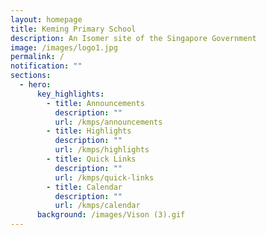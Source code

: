 ```yaml
---
layout: homepage
title: Keming Primary School
description: An Isomer site of the Singapore Government
image: /images/logo1.jpg
permalink: /
notification: ""
sections:
  - hero:
      key_highlights:
        - title: Announcements
          description: ""
          url: /kmps/announcements
        - title: Highlights
          description: ""
          url: /kmps/highlights
        - title: Quick Links
          description: ""
          url: /kmps/quick-links
        - title: Calendar
          description: ""
          url: /kmps/calendar
      background: /images/Vison (3).gif
---
```

